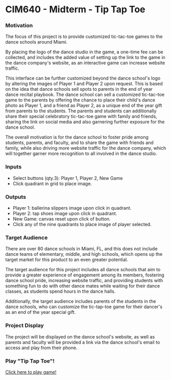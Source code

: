 # CIM640 - Midterm - Tip Tap Toe

### Motivation
The focus of this project is to provide customized tic-tac-toe games
to the dance schools around Miami.

By placing the logo of the dance studio in the game, a one-time fee can be collected, and includes the added value of setting up the link to the game in the dance company's website, as an interactive game can increase website traffic.

This interface can be further customized beyond the dance school's logo by altering the images of Player 1 and Player 2 upon request. This is based on the idea that dance schools sell spots to parents in the end of year dance recital playbook. The dance school can sell a customized tic-tac-toe game to the parents by offering the chance to place their child's dance photo as Player 1, and a friend as Player 2, as a unique end of the year gift from parents to the students. The parents and students can additionally share their special celebratory tic-tac-toe game with family and friends, sharing the link on social media and also garnering further exposure for the dance school.

The overall motivation is for the dance school to foster pride among students, parents, and faculty, and to share the game with friends and family, while also driving more website traffic for the dance company, which will together garner more recognition to all involved in the dance studio.

### Inputs
* Select buttons (qty.3): Player 1, Player 2, New Game
* Click quadrant in grid to place image.

### Outputs
* Player 1: ballerina slippers image upon click in quadrant.
* Player 2: tap shoes image upon click in quadrant.
* New Game: canvas reset upon click of button.
* Click any of the nine quadrants to place image of player selected.

### Target Audience
There are over 80 dance schools in Miami, FL, and this does not include dance teams of elementary, middle, and high schools, which opens up the target market for this product to an even greater potential.

The target audience for this project includes all dance schools that aim to provide a greater experience of engagement among its members, fostering dance school pride, increasing website traffic, and providing students with something fun to do with other dance mates while waiting for their dance classes, as students spend hours in the dance halls.

Additionally, the target audience includes parents of the students in the dance schools, who can customize the tic-tap-toe game for their dancer's as an end of the year special gift.

### Project Display
The project will be displayed on the dance school's website, as well as parents and faculty will be provided a link via the dance school's email to access and play from their phone.

### Play "Tip Tap Toe"!
[Click here to play game!](http://www.google.com)
